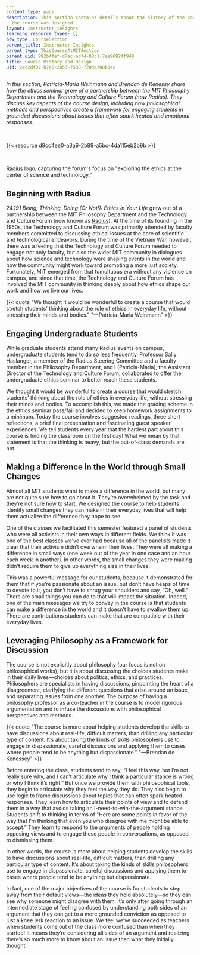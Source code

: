 ```yaml
---
content_type: page
description: This section contains details about the history of the course and how
  the course was designed.
layout: instructor_insights
learning_resource_types: []
ocw_type: CourseSection
parent_title: Instructor Insights
parent_type: ThisCourseAtMITSection
parent_uid: 992b4fef-d7ac-adf4-88c1-7ee96924f948
title: Course History and Design
uid: 24c2df02-b7e5-2853-7538-720da708b8ec
---
```

_In this section, Patricia-Maria Weinmann and Brendan de Kenessy share how the ethics seminar grew of a partnership between the MIT Philosophy Department and the Technology and Culture Forum (now Radius). They discuss key aspects of the course design, including how philosophical methods and perspectives create a framework for engaging students in grounded discussions about issues that often spark heated and emotional responses._

 

{{< resource d9cc4ee0-a3a6-2b89-a5bc-4da115eb2b9b >}}

 

[Radius](http://radius.mit.edu) logo, capturing the forum's focus on "exploring the ethics at the center of science and technology."

## Beginning with Radius

_24.191 Being, Thinking, Doing (Or Not!): Ethics in Your Life_ grew out of a partnership between the MIT Philosophy Department and the Technology and Culture Forum (now known as [Radius](http://radius.mit.edu/about)). At the time of its founding in the 1950s, the Technology and Culture Forum was primarily attended by faculty members committed to discussing ethical issues at the core of scientific and technological endeavors. During the time of the Vietnam War, however, there was a feeling that the Technology and Culture Forum needed to engage not only faculty, but also the wider MIT community in dialogues about how science and technology were shaping events in the world and how the community might work toward promoting a more just society. Fortunately, MIT emerged from that tumultuous era without any violence on campus, and since that time, the Technology and Culture Forum has involved the MIT community in thinking deeply about how ethics shape our work and how we live our lives.

{{< quote "We thought it would be wonderful to create a course that would stretch students’ thinking about the role of ethics in everyday life, without stressing their minds and bodies." "—Patricia-Maria Weinmann" >}}

## Engaging Undergraduate Students

While graduate students attend many Radius events on campus, undergraduate students tend to do so less frequently. Professor Sally Haslanger, a member of the Radius Steering Committee and a faculty member in the Philosophy Department, and I (Patricia-Maria), the Assistant Director of the Technology and Culture Forum, collaborated to offer the undergraduate ethics seminar to better reach these students.

We thought it would be wonderful to create a course that would stretch students’ thinking about the role of ethics in everyday life, without stressing their minds and bodies. To accomplish this, we made the grading scheme in the ethics seminar pass/fail and decided to keep homework assignments to a minimum. Today the course involves suggested readings, three short reflections, a brief final presentation and fascinating guest speaker experiences. We tell students every year that the hardest part about this course is finding the classroom on the first day! What we mean by that statement is that the thinking is heavy, but the out-of-class demands are not.

## Making a Difference in the World through Small Changes

Almost all MIT students want to make a difference in the world, but many are not quite sure how to go about it. They’re overwhelmed by the task and they’re not sure how to start. We designed the course to help students identify small changes they can make in their everyday lives that will help them actualize the difference they hope to see.

One of the classes we facilitated this semester featured a panel of students who were all activists in their own ways in different fields. We think it was one of the best classes we’ve ever had because all of the panelists made it clear that their activism didn’t overwhelm their lives. They were all making a difference in small ways (one week out of the year in one case and an hour each week in another). In other words, the small changes they were making didn’t require them to give up everything else in their lives.

This was a powerful message for our students, because it demonstrated for them that if you’re passionate about an issue, but don’t have heaps of time to devote to it, you don’t have to shrug your shoulders and say, “Oh, well.” There are small things you can do to that will impact the situation. Indeed, one of the main messages we try to convey in the course is that students can make a difference in the world and it doesn’t have to swallow them up. There are contributions students can make that are compatible with their everyday lives.

## Leveraging Philosophy as a Framework for Discussion

The course is not explicitly about philosophy (our focus is not on philosophical works), but it is about discussing the choices students make in their daily lives—choices about politics, ethics, and practices. Philosophers are specialists in having discussions, pinpointing the heart of a disagreement, clarifying the different questions that arise around an issue, and separating issues from one another. The purpose of having a philosophy professor as a co-teacher in the course is to model rigorous argumentation and to infuse the discussions with philosophical perspectives and methods.

{{< quote "The course is more about helping students develop the skills to have discussions about real-life, difficult matters, than drilling any particular type of content. It’s about taking the kinds of skills philosophers use to engage in dispassionate, careful discussions and applying them to cases where people tend to be anything but dispassionate." "—Brendan de Kenessey" >}}

Before entering the class, students tend to say, “I feel this way, but I’m not really sure why, and I can’t articulate why I think a particular stance is wrong or why I think it’s right.” But once we provide them with philosophical tools, they begin to articulate why they feel the way they do. They also begin to use logic to frame discussions about topics that can often spark heated responses. They learn how to articulate their points of view and to defend them in a way that avoids taking an I-need-to-win-the-argument stance. Students shift to thinking in terms of “Here are some points in favor of the way that I’m thinking that even you who disagree with me might be able to accept.” They learn to respond to the arguments of people holding opposing views and to engage these people in conversations, as opposed to dismissing them.

In other words, the course is more about helping students develop the skills to have discussions about real-life, difficult matters, than drilling any particular type of content. It’s about taking the kinds of skills philosophers use to engage in dispassionate, careful discussions and applying them to cases where people tend to be anything but dispassionate.

In fact, one of the major objectives of the course is for students to step away from their default views—the ideas they hold absolutely—so they can see why someone might disagree with them. It’s only after going through an intermediate stage of feeling confused by understanding both sides of an argument that they can get to a more grounded conviction as opposed to just a knee jerk reaction to an issue. We feel we’ve succeeded as teachers when students come out of the class more confused than when they started! It means they’re considering all sides of an argument and realizing there’s so much more to know about an issue than what they initially thought.